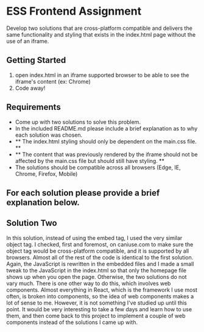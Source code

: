 # ESS Frontend Assignment
Develop two solutions that are cross-platform compatible and delivers the same functionality and styling that exists in the index.html page without the use of an iframe. 

## Getting Started
1. open index.html in an iframe supported browser to be able to see the iframe's content (ex: Chrome)
2. Code away!

## Requirements
* Come up with two solutions to solve this problem. 
* In the included README.md please include a brief explanation as to why each solution was chosen.
* ** The index.html styling should only be dependent on the main.css file. **
* ** The content that was previously rendered by the iframe should not be affected by the main.css file but should still have styling. **
* The solutions should be compatible across all browsers (Edge, IE, Chrome, Firefox, Mobile)


## For each solution please provide a brief explanation below.

## Solution Two
In this solution, instead of using the embed tag, I used the very similar object tag. I checked, first and foremost, on caniuse.com to make sure the object tag would be cross-platform compatible, and it is supported by all browsers. Almost all of the rest of the code is identical to the first solution.  Again, the JavaScript is rewritten in the embedded files and I made a small tweak to the JavaScript in the index.html so that only the homepage file shows up when you open the page.  Otherwise, the two solutions do not vary much.  There is one other way to do this, which involves web components. Almost everything in React, which is the framework I use most often, is broken into components, so the idea of web components makes a lot of sense to me.  However, it is not something I've studied up until this point.  It would be very interesting to take a few days and learn how to use them, and then come back to this project to implement a couple of web components instead of the solutions I came up with. 